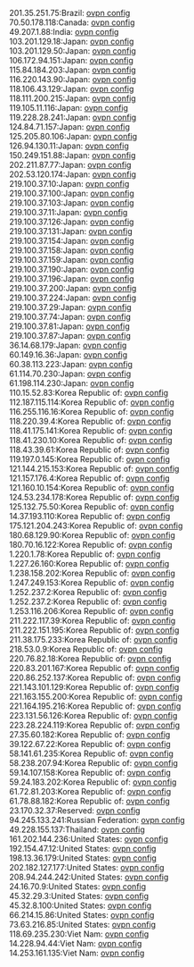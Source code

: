 201.35.251.75:Brazil: [ovpn config](vpn/201_35_251_75.ovpn)  
70.50.178.118:Canada: [ovpn config](vpn/70_50_178_118.ovpn)  
49.207.1.88:India: [ovpn config](vpn/49_207_1_88.ovpn)  
103.201.129.18:Japan: [ovpn config](vpn/103_201_129_18.ovpn)  
103.201.129.50:Japan: [ovpn config](vpn/103_201_129_50.ovpn)  
106.172.94.151:Japan: [ovpn config](vpn/106_172_94_151.ovpn)  
115.84.184.203:Japan: [ovpn config](vpn/115_84_184_203.ovpn)  
116.220.143.90:Japan: [ovpn config](vpn/116_220_143_90.ovpn)  
118.106.43.129:Japan: [ovpn config](vpn/118_106_43_129.ovpn)  
118.111.200.215:Japan: [ovpn config](vpn/118_111_200_215.ovpn)  
119.105.11.116:Japan: [ovpn config](vpn/119_105_11_116.ovpn)  
119.228.28.241:Japan: [ovpn config](vpn/119_228_28_241.ovpn)  
124.84.71.157:Japan: [ovpn config](vpn/124_84_71_157.ovpn)  
125.205.80.106:Japan: [ovpn config](vpn/125_205_80_106.ovpn)  
126.94.130.11:Japan: [ovpn config](vpn/126_94_130_11.ovpn)  
150.249.151.88:Japan: [ovpn config](vpn/150_249_151_88.ovpn)  
202.211.87.77:Japan: [ovpn config](vpn/202_211_87_77.ovpn)  
202.53.120.174:Japan: [ovpn config](vpn/202_53_120_174.ovpn)  
219.100.37.10:Japan: [ovpn config](vpn/219_100_37_10.ovpn)  
219.100.37.100:Japan: [ovpn config](vpn/219_100_37_100.ovpn)  
219.100.37.103:Japan: [ovpn config](vpn/219_100_37_103.ovpn)  
219.100.37.11:Japan: [ovpn config](vpn/219_100_37_11.ovpn)  
219.100.37.126:Japan: [ovpn config](vpn/219_100_37_126.ovpn)  
219.100.37.131:Japan: [ovpn config](vpn/219_100_37_131.ovpn)  
219.100.37.154:Japan: [ovpn config](vpn/219_100_37_154.ovpn)  
219.100.37.158:Japan: [ovpn config](vpn/219_100_37_158.ovpn)  
219.100.37.159:Japan: [ovpn config](vpn/219_100_37_159.ovpn)  
219.100.37.190:Japan: [ovpn config](vpn/219_100_37_190.ovpn)  
219.100.37.196:Japan: [ovpn config](vpn/219_100_37_196.ovpn)  
219.100.37.200:Japan: [ovpn config](vpn/219_100_37_200.ovpn)  
219.100.37.224:Japan: [ovpn config](vpn/219_100_37_224.ovpn)  
219.100.37.29:Japan: [ovpn config](vpn/219_100_37_29.ovpn)  
219.100.37.74:Japan: [ovpn config](vpn/219_100_37_74.ovpn)  
219.100.37.81:Japan: [ovpn config](vpn/219_100_37_81.ovpn)  
219.100.37.87:Japan: [ovpn config](vpn/219_100_37_87.ovpn)  
36.14.68.179:Japan: [ovpn config](vpn/36_14_68_179.ovpn)  
60.149.16.36:Japan: [ovpn config](vpn/60_149_16_36.ovpn)  
60.38.113.223:Japan: [ovpn config](vpn/60_38_113_223.ovpn)  
61.114.70.230:Japan: [ovpn config](vpn/61_114_70_230.ovpn)  
61.198.114.230:Japan: [ovpn config](vpn/61_198_114_230.ovpn)  
110.15.52.83:Korea Republic of: [ovpn config](vpn/110_15_52_83.ovpn)  
112.187.115.114:Korea Republic of: [ovpn config](vpn/112_187_115_114.ovpn)  
116.255.116.16:Korea Republic of: [ovpn config](vpn/116_255_116_16.ovpn)  
118.220.39.4:Korea Republic of: [ovpn config](vpn/118_220_39_4.ovpn)  
118.41.175.141:Korea Republic of: [ovpn config](vpn/118_41_175_141.ovpn)  
118.41.230.10:Korea Republic of: [ovpn config](vpn/118_41_230_10.ovpn)  
118.43.39.61:Korea Republic of: [ovpn config](vpn/118_43_39_61.ovpn)  
119.197.0.145:Korea Republic of: [ovpn config](vpn/119_197_0_145.ovpn)  
121.144.215.153:Korea Republic of: [ovpn config](vpn/121_144_215_153.ovpn)  
121.157.176.4:Korea Republic of: [ovpn config](vpn/121_157_176_4.ovpn)  
121.160.10.154:Korea Republic of: [ovpn config](vpn/121_160_10_154.ovpn)  
124.53.234.178:Korea Republic of: [ovpn config](vpn/124_53_234_178.ovpn)  
125.132.75.50:Korea Republic of: [ovpn config](vpn/125_132_75_50.ovpn)  
14.37.193.110:Korea Republic of: [ovpn config](vpn/14_37_193_110.ovpn)  
175.121.204.243:Korea Republic of: [ovpn config](vpn/175_121_204_243.ovpn)  
180.68.129.90:Korea Republic of: [ovpn config](vpn/180_68_129_90.ovpn)  
180.70.16.122:Korea Republic of: [ovpn config](vpn/180_70_16_122.ovpn)  
1.220.1.78:Korea Republic of: [ovpn config](vpn/1_220_1_78.ovpn)  
1.227.26.160:Korea Republic of: [ovpn config](vpn/1_227_26_160.ovpn)  
1.238.158.202:Korea Republic of: [ovpn config](vpn/1_238_158_202.ovpn)  
1.247.249.153:Korea Republic of: [ovpn config](vpn/1_247_249_153.ovpn)  
1.252.237.2:Korea Republic of: [ovpn config](vpn/1_252_237_2.ovpn)  
1.252.237.2:Korea Republic of: [ovpn config](vpn/1_252_237_2.ovpn)  
1.253.116.206:Korea Republic of: [ovpn config](vpn/1_253_116_206.ovpn)  
211.222.117.39:Korea Republic of: [ovpn config](vpn/211_222_117_39.ovpn)  
211.222.151.195:Korea Republic of: [ovpn config](vpn/211_222_151_195.ovpn)  
211.38.175.233:Korea Republic of: [ovpn config](vpn/211_38_175_233.ovpn)  
218.53.0.9:Korea Republic of: [ovpn config](vpn/218_53_0_9.ovpn)  
220.76.82.18:Korea Republic of: [ovpn config](vpn/220_76_82_18.ovpn)  
220.83.201.167:Korea Republic of: [ovpn config](vpn/220_83_201_167.ovpn)  
220.86.252.137:Korea Republic of: [ovpn config](vpn/220_86_252_137.ovpn)  
221.143.101.129:Korea Republic of: [ovpn config](vpn/221_143_101_129.ovpn)  
221.163.155.200:Korea Republic of: [ovpn config](vpn/221_163_155_200.ovpn)  
221.164.195.216:Korea Republic of: [ovpn config](vpn/221_164_195_216.ovpn)  
223.131.56.126:Korea Republic of: [ovpn config](vpn/223_131_56_126.ovpn)  
223.28.224.119:Korea Republic of: [ovpn config](vpn/223_28_224_119.ovpn)  
27.35.60.182:Korea Republic of: [ovpn config](vpn/27_35_60_182.ovpn)  
39.122.67.22:Korea Republic of: [ovpn config](vpn/39_122_67_22.ovpn)  
58.141.61.235:Korea Republic of: [ovpn config](vpn/58_141_61_235.ovpn)  
58.238.207.94:Korea Republic of: [ovpn config](vpn/58_238_207_94.ovpn)  
59.14.107.158:Korea Republic of: [ovpn config](vpn/59_14_107_158.ovpn)  
59.24.183.202:Korea Republic of: [ovpn config](vpn/59_24_183_202.ovpn)  
61.72.81.203:Korea Republic of: [ovpn config](vpn/61_72_81_203.ovpn)  
61.78.88.182:Korea Republic of: [ovpn config](vpn/61_78_88_182.ovpn)  
23.170.32.37:Reserved: [ovpn config](vpn/23_170_32_37.ovpn)  
94.245.133.241:Russian Federation: [ovpn config](vpn/94_245_133_241.ovpn)  
49.228.155.137:Thailand: [ovpn config](vpn/49_228_155_137.ovpn)  
161.202.144.236:United States: [ovpn config](vpn/161_202_144_236.ovpn)  
192.154.47.12:United States: [ovpn config](vpn/192_154_47_12.ovpn)  
198.13.36.179:United States: [ovpn config](vpn/198_13_36_179.ovpn)  
202.182.127.177:United States: [ovpn config](vpn/202_182_127_177.ovpn)  
208.94.244.242:United States: [ovpn config](vpn/208_94_244_242.ovpn)  
24.16.70.9:United States: [ovpn config](vpn/24_16_70_9.ovpn)  
45.32.29.3:United States: [ovpn config](vpn/45_32_29_3.ovpn)  
45.32.8.100:United States: [ovpn config](vpn/45_32_8_100.ovpn)  
66.214.15.86:United States: [ovpn config](vpn/66_214_15_86.ovpn)  
73.63.216.85:United States: [ovpn config](vpn/73_63_216_85.ovpn)  
118.69.235.230:Viet Nam: [ovpn config](vpn/118_69_235_230.ovpn)  
14.228.94.44:Viet Nam: [ovpn config](vpn/14_228_94_44.ovpn)  
14.253.161.135:Viet Nam: [ovpn config](vpn/14_253_161_135.ovpn)  
